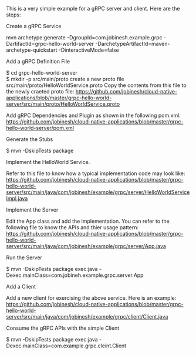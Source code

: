 This is a very simple example for a gRPC server and client. 
Here are the steps:

Create a gRPC Service

mvn archetype:generate -DgroupId=com.jobinesh.example.grpc  -DartifactId=grpc-hello-world-server  -DarchetypeArtifactId=maven-archetype-quickstart  -DinteractiveMode=false

Add a gRPC Definition File

$ cd grpc-hello-world-server  
$ mkdir -p src/main/proto
create a new proto file src/main/proto/HelloWorldService.proto
Copy the contents from this file to the newly craeted proto file: https://github.com/jobinesh/cloud-native-applications/blob/master/grpc-hello-world-server/src/main/proto/HelloWorldService.proto

Add gRPC Dependencies and Plugin as shown in the following pom.xml: https://github.com/jobinesh/cloud-native-applications/blob/master/grpc-hello-world-server/pom.xml

Generate the Stubs

$ mvn -DskipTests package

Implement the HelloWorld Service.

Refer to this file to know how a typical implementation code may look like: https://github.com/jobinesh/cloud-native-applications/blob/master/grpc-hello-world-server/src/main/java/com/jobinesh/example/grpc/server/HelloWorldServiceImpl.java

Implement the Server

Edit the App class and add the implementation. You can refer to the following file to know the APIs and thier usage pattern: https://github.com/jobinesh/cloud-native-applications/blob/master/grpc-hello-world-server/src/main/java/com/jobinesh/example/grpc/server/App.java

Run the Server

$ mvn -DskipTests package exec:java -Dexec.mainClass=com.jobineh.example.grpc.server.App

Add a Client

Add a new client for exercising the above service. Here is an example: https://github.com/jobinesh/cloud-native-applications/blob/master/grpc-hello-world-server/src/main/java/com/jobinesh/example/grpc/client/Client.java

Consume the gRPC APIs with the simple Client

$ mvn -DskipTests package exec:java -Dexec.mainClass=com.example.grpc.cleint.Client

